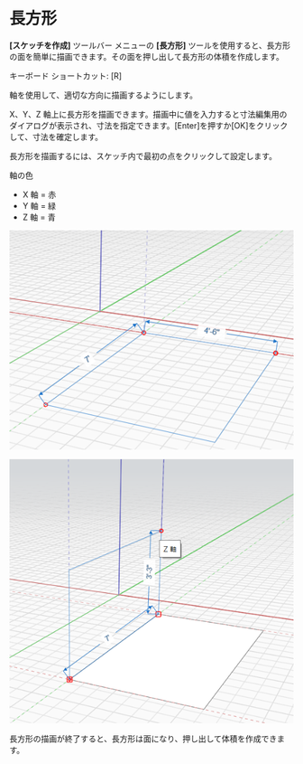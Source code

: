 # 長方形

**[スケッチを作成]** ツールバー メニューの **[長方形]** ツールを使用すると、長方形の面を簡単に描画できます。その面を押し出して長方形の体積を作成します。

キーボード ショートカット: [R]

軸を使用して、適切な方向に描画するようにします。

X、Y、Z 軸上に長方形を描画できます。描画中に値を入力すると寸法編集用のダイアログが表示され、寸法を指定できます。[Enter]を押すか[OK]をクリックして、寸法を確定します。

長方形を描画するには、スケッチ内で最初の点をクリックして設定します。

軸の色

* X 軸 = 赤
* Y 軸 = 緑
* Z 軸 = 青

![](../.gitbook/assets/rectangle1.png)

![](../.gitbook/assets/rectangle2.png)

長方形の描画が終了すると、長方形は面になり、押し出して体積を作成できます。
